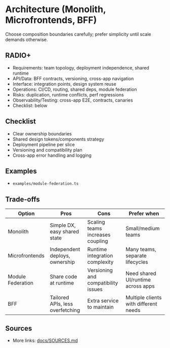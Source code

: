 # Architecture (Monolith, Microfrontends, BFF)

Choose composition boundaries carefully; prefer simplicity until scale demands otherwise.

## RADIO+
- Requirements: team topology, deployment independence, shared runtime
- API/Data: BFF contracts, versioning, cross-app navigation
- Interface: integration points, design system reuse
- Operations: CI/CD, routing, shared deps, module federation
- Risks: duplication, runtime conflicts, perf regressions
- Observability/Testing: cross-app E2E, contracts, canaries
- Checklist: below

## Checklist
- Clear ownership boundaries
- Shared design tokens/components strategy
- Deployment pipeline per slice
- Versioning and compatibility plan
- Cross-app error handling and logging

## Examples
- `examples/module-federation.ts`

## Trade-offs

| Option            | Pros                                  | Cons                                  | Prefer when |
|-------------------|---------------------------------------|---------------------------------------|-------------|
| Monolith          | Simple DX, easy shared state          | Scaling teams increases coupling       | Small/medium teams |
| Microfrontends    | Independent deploys, ownership        | Runtime integration complexity         | Many teams, separate lifecycles |
| Module Federation | Share code at runtime                 | Versioning and compatibility issues    | Need shared UI/runtime across apps |
| BFF               | Tailored APIs, less overfetching      | Extra service to maintain              | Multiple clients with different needs |

## Sources
- More links: [docs/SOURCES.md](../../docs/SOURCES.md)
